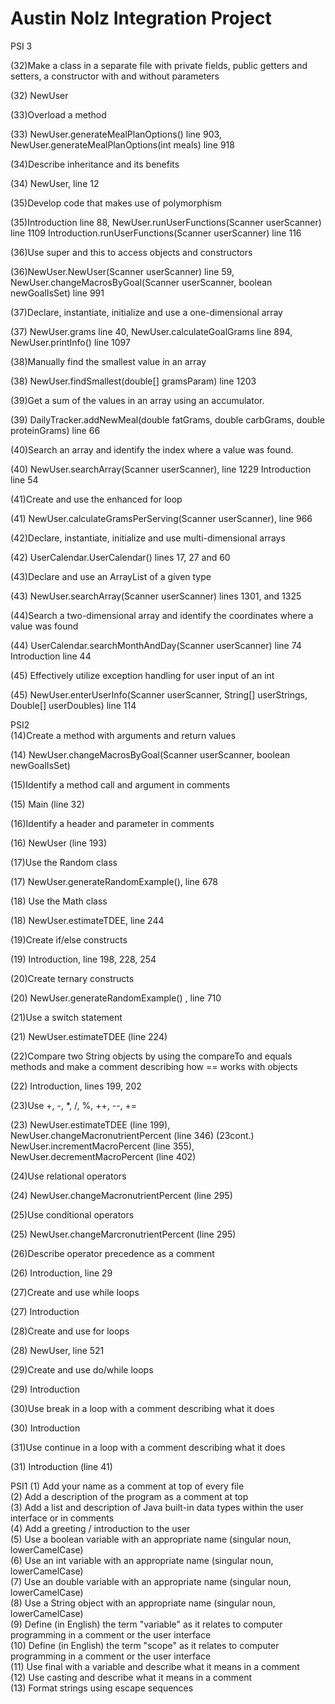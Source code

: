 # Austin Nolz Integration Project

PSI 3
   
   (32)Make a class in a separate file with private fields, public getters and setters, a constructor with and without parameters
   
   (32) NewUser
   
   (33)Overload a method 
     
   (33) NewUser.generateMealPlanOptions() line 903, 
        NewUser.generateMealPlanOptions(int meals) line 918
    
   (34)Describe inheritance and its benefits 
   
   (34) NewUser, line 12
    
   (35)Develop code that makes use of polymorphism
   
   (35)Introduction line 88, 
       NewUser.runUserFunctions(Scanner userScanner) line 1109
       Introduction.runUserFunctions(Scanner userScanner) line 116
    
   (36)Use super and this to access objects and constructors
   
   (36)NewUser.NewUser(Scanner userScanner) line 59,
       NewUser.changeMacrosByGoal(Scanner userScanner, boolean newGoalIsSet) line 991
   
   (37)Declare, instantiate, initialize and use a one-dimensional array
   
   (37) NewUser.grams line 40, NewUser.calculateGoalGrams line 894, NewUser.printInfo() line 1097
   
   (38)Manually find the smallest value in an array
 
   (38) NewUser.findSmallest(double[] gramsParam) line 1203
   
   (39)Get a sum of the values in an array using an accumulator.
   
   (39) DailyTracker.addNewMeal(double fatGrams, double carbGrams, double proteinGrams) line 66
    
   (40)Search an array and identify the index where a value was found.
   
   (40) NewUser.searchArray(Scanner userScanner), line 1229
        Introduction line 54
    
   (41)Create and use the enhanced for loop
   
   (41) NewUser.calculateGramsPerServing(Scanner userScanner), line 966
    
   (42)Declare, instantiate, initialize and use multi-dimensional arrays
   
   (42) UserCalendar.UserCalendar() lines 17, 27 and 60  
    
   (43)Declare and use an ArrayList of a given type
     
   (43) NewUser.searchArray(Scanner userScanner) lines 1301, and 1325
    
   (44)Search a two-dimensional array and identify the coordinates where a value was found
 
   (44) UserCalendar.searchMonthAndDay(Scanner userScanner) line 74
        Introduction line 44
    
   (45) Effectively utilize exception handling for user input of an int
   
   (45) NewUser.enterUserInfo(Scanner userScanner, String[] userStrings, Double[] userDoubles) 
        line 114


PSI2   
   (14)Create a method with arguments and return values 
   
   (14) NewUser.changeMacrosByGoal(Scanner userScanner, boolean newGoalIsSet)
   
   (15)Identify a method call and argument in comments 
   
   (15) Main (line 32)
    
   (16)Identify a header and parameter in comments 
   
   (16) NewUser (line 193)
    
   (17)Use the Random class 
   
   (17) NewUser.generateRandomExample(), line 678
    
   (18) Use the Math class 
   
   (18) NewUser.estimateTDEE, line 244
    
   (19)Create if/else constructs 
   
   (19) Introduction, line 198, 228, 254
    
   (20)Create ternary constructs 
   
   (20) NewUser.generateRandomExample() , line 710
   
   (21)Use a switch statement 
   
   (21) NewUser.estimateTDEE (line 224)
    
   (22)Compare two String objects by using the compareTo and equals methods and make a comment describing how == works with objects 
   
   (22) Introduction, lines 199, 202
    
   (23)Use +, -, *, /, %, ++, --, += 
   
   (23) NewUser.estimateTDEE (line 199), NewUser.changeMacronutrientPercent (line 346) 
   (23cont.) NewUser.incrementMacroPercent (line 355), NewUser.decrementMacroPercent (line 402)
    
   (24)Use relational operators 
   
   (24) NewUser.changeMacronutrientPercent (line 295)
    
   (25)Use conditional operators 
   
   (25) NewUser.changeMarcronutrientPercent (line 295)
    
   (26)Describe operator precedence as a comment 
   
   (26) Introduction, line 29
    
   (27)Create and use while loops 
   
   (27) Introduction
    
   (28)Create and use for loops 
   
   (28) NewUser, line 521
    
   (29)Create and use do/while loops 
   
   (29) Introduction
    
   (30)Use break in a loop with a comment describing what it does 
   
   (30) Introduction
    
   (31)Use continue in a loop with a comment describing what it does 
   
   (31) Introduction (line 41)

PSI1
   (1) Add your name as a comment at top of every file\
   (2) Add a description of the program as a comment at top\
   (3) Add a list and description of Java built-in data types within the user interface or in comments\
   (4) Add a greeting / introduction to the user\
   (5) Use a boolean variable with an appropriate name  (singular noun, lowerCamelCase)\
   (6) Use an int variable with an appropriate name (singular noun, lowerCamelCase)\
   (7) Use an double variable with an appropriate name (singular noun, lowerCamelCase)\
   (8) Use a String object with an appropriate name (singular noun, lowerCamelCase)\
   (9) Define (in English) the term "variable" as it relates to computer programming in a comment or the user interface\
   (10) Define (in English) the term "scope" as it relates to computer programming in a comment or the user interface\
   (11) Use final with a variable and describe what it means in a comment\
   (12) Use casting and describe what it means in a comment\
   (13) Format strings using escape sequences
